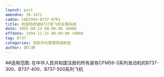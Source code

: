 ```yaml
---
layout: post
amendno: 39-1472
cadno: CAD1994-B737-07R1
title: 检查和改装B737型飞机反推系统
date: 1995-08-24 00:00:00 +0800
effdate: 1994-11-25 00:00:00 +0800
tag: B737
categories: 民航华北管理局适航处
author: 邵仁明
---
```


##适用范围:
在中华人民共和国注册的所有装有CFM56-3系列发动机的B737-300、B737-400、B737-500系列飞机

